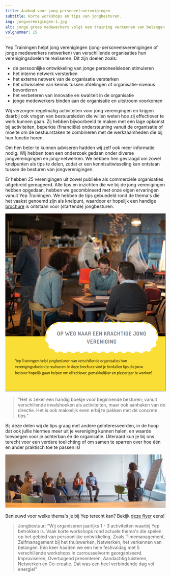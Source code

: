 ```yaml
---
title: Aanbod voor jong-personeelsverenigingen
subtitle: Korte workshops en tips van jongbesturen.
img: jongverenigingen-1.jpg
alt: jonge groep medewerkers volgt een training verkennen van belangen.
volgnummer: 15
---
```


Yep Trainingen helpt jong verenigingen (jong-personeelsverenigingen of jonge medewerkers netwerken) van verschillende organisaties hun verenigingsdoelen te realiseren. Dit zijn doelen zoals:

* de persoonlijke ontwikkeling van jonge personeelsleden stimuleren
* het interne netwerk versterken
* het externe netwerk van de organisatie versterken
* het uitwisselen van kennis tussen afdelingen of organisatie-niveaus bevorderen
* het verbeteren van innovatie en kwaliteit in de organisatie
* jonge medewerkers binden aan de organisatie en uitstroom voorkomen

Wij verzorgen regelmatig activiteiten voor jong verenigingen en krijgen daarbij ook vragen van bestuursleden die willen weten hoe zij effectiever te werk kunnen gaan. Zij hebben bijvoorbeeld te maken met een lage opkomst bij activiteiten, beperkte (financiële) ondersteuning vanuit de organisatie of moeite om de bestuurstaken te combineren met de werkzaamheden die bij hun functie horen.

Om hen beter te kunnen adviseren hadden wij zelf ook meer informatie nodig. Wij hebben toen een onderzoek gedaan onder diverse jongverenigingen en jong-netwerken. We hebben hen gevraagd om zowel knelpunten als tips te delen, zodat er een kennisuitwisseling kan ontstaan tussen de besturen van jongverenigingen.

Er hebben 25 verenigingen uit zowel publieke als commerciële organisaties uitgebreid gereageerd. Alle tips en inzichten die we bij de jong verenigingen hebben opgedaan, hebben we gecombineerd met onze eigen ervaringen vanuit Yep Trainingen. We hebben de tips gebundeld rond de thema's die het vaakst genoemd zijn als knelpunt, waardoor er hopelijk een handige [brochure](../../static/Brochure%20Krachtige%20Jongvereniging.pdf) is ontstaan voor (startende) jongbesturen.

[![Brochure Jong personeelsverenigingen](./jongverenigingen-2.png)](../../static/Brochure%20Krachtige%20Jongvereniging.pdf)


> "Het is zeker een handig boekje voor beginnende besturen; vanuit verschillende invalshoeken als activiteiten, maar ook aanhaken van de directie. Het is ook makkelijk even erbij te pakken met de concrete tips."

Bij deze delen wij de tips graag met andere geïnteresseerden, in de hoop dat ook jullie hiermee meer uit je vereniging kunnen halen, en waarde toevoegen voor je achterban én de organisatie. Uiteraard kun je bij ons terecht voor een verdere toelichting of om samen te sparren over hoe één en ander praktisch toe te passen is!

![jong personeelsvereniging volgt een training](./jongverenigingen-3.jpg)

Benieuwd voor welke thema's je bij Yep terecht kan? Bekijk [deze flyer](../../static/NL_Ontmoet%20Yep.pdf) eens!

> Jongbestuur: "Wij organiseren jaarlijks 1 - 3 activiteiten waarbij Yep betrokken is. Vaak korte workshops rond actuele thema's die spelen op het gebied van persoonlijke ontwikkeling. Zoals Timemanagement, Zelfmanagement bij het thuiswerken, Netwerken, het verkennen van belangen. Eén keer hadden we een hele festivaldag met 5 verschillende workshops in carrousselvorm georganiseerd. Improviseren, Overtuigend presenteren, Aandachtig luisteren, Netwerken en Co-creatie. Dat was een heel verbindende dag vol energie!"
